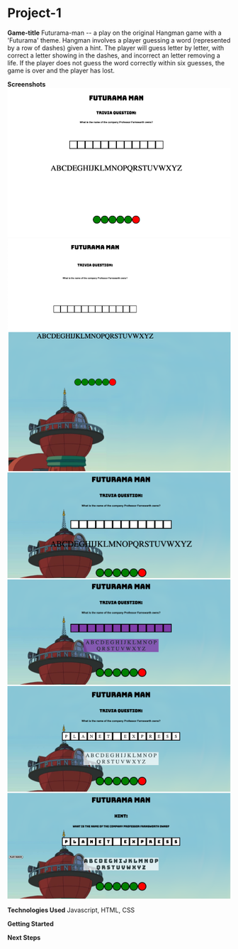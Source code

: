 # Project-1

**Game-title**
Futurama-man -- a play on the original Hangman game with a 'Futurama' theme. Hangman involves a player guessing a word (represented by a row of dashes) given a hint. The player will guess letter by letter, with correct a letter showing in the dashes, and incorrect an letter removing a life. If the player does not guess the word correctly within six guesses, the game is over and the player has lost.

**Screenshots**
![First screenshot](./img/screenshot-1.png)
![Second screenshot](./img/screenshot-2.png)
![Third screenshot](./img/screenshot-3.png)
![Fourth screenshot](./img/screenshot-4.png)
![Fifth screenshot](./img/screenshot-5.png)
![Sixth screenshot](./img/screenshot-6.png)


**Technologies Used** 
Javascript, HTML, CSS

**Getting Started**

**Next Steps**

